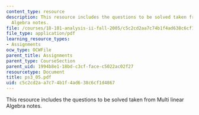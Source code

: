 ```yaml
---
content_type: resource
description: This resource includes the questions to be solved taken from Multi linear
  Algebra notes.
file: /courses/18-101-analysis-ii-fall-2005/c5c2cd2aa7c74b1f4ad638c6cf1d4867_ps3_05.pdf
file_type: application/pdf
learning_resource_types:
- Assignments
ocw_type: OCWFile
parent_title: Assignments
parent_type: CourseSection
parent_uid: 1994b8e1-18bd-c3cf-face-c5022ac02f27
resourcetype: Document
title: ps3_05.pdf
uid: c5c2cd2a-a7c7-4b1f-4ad6-38c6cf1d4867
---
```

This resource includes the questions to be solved taken from Multi linear Algebra notes.


